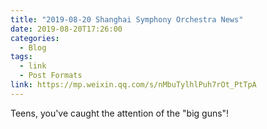 ```yaml
---
title: "2019-08-20 Shanghai Symphony Orchestra News"
date: 2019-08-20T17:26:00
categories:
  - Blog
tags:
  - link
  - Post Formats
link: https://mp.weixin.qq.com/s/nMbuTylhlPuh7rOt_PtTpA
---
```

Teens, you've caught the attention of the "big guns"!
